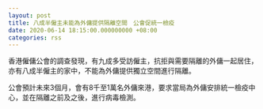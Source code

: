 ```yaml
---
layout: post
title: 八成半僱主未能為外傭提供隔離空間　公會促統一檢疫
date: 2020-06-14 18:15:00.000000000 +08:00
categories: rss
---
```


香港僱傭公會的調查發現，有九成多受訪僱主，抗拒與需要隔離的外傭一起居住，亦有八成半僱主的家中，不能為外傭提供獨立空間進行隔離。

公會預計未來3個月，會有8千至1萬名外傭來港，要求當局為外傭安排統一檢疫中心，並在隔離之前及之後，進行病毒檢測。
